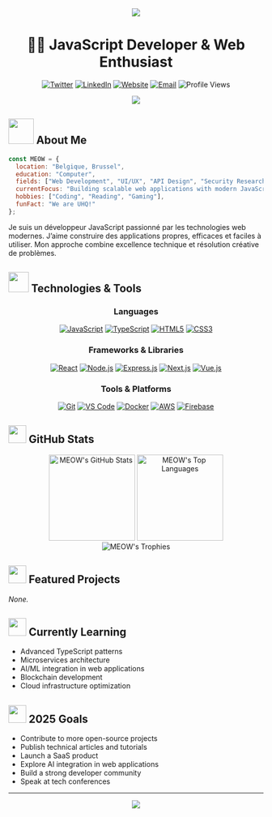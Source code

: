 <div align="center">
  <img src="https://capsule-render.vercel.app/api?type=waving&height=300&color=gradient&text=MEOW" />
</div>

<h1 align="center">👨‍💻 JavaScript Developer & Web Enthusiast</h1>

<p align="center">
  <a href="https://twitter.com/MEOW"><img src="https://img.shields.io/badge/Twitter-1DA1F2?style=for-the-badge&logo=twitter&logoColor=white" alt="Twitter" /></a>
  <a href="https://www.linkedin.com/in/MEOW/"><img src="https://img.shields.io/badge/LinkedIn-0077B5?style=for-the-badge&logo=linkedin&logoColor=white" alt="LinkedIn" /></a>
  <a href="https://meow.dev"><img src="https://img.shields.io/badge/Website-FF5722?style=for-the-badge&logo=google-chrome&logoColor=white" alt="Website" /></a>
  <a href="mailto:contact@meow.dev"><img src="https://img.shields.io/badge/Email-D14836?style=for-the-badge&logo=gmail&logoColor=white" alt="Email" /></a>
  <img src="https://komarev.com/ghpvc/?username=MEOW&style=for-the-badge&color=blueviolet" alt="Profile Views" />
</p>

<div align="center">
  <img src="https://readme-typing-svg.demolab.com?font=Fira+Code&size=22&pause=1000&color=36BCF7FF&center=true&vCenter=true&width=435&lines=JavaScript+Developer;React+%26+Node.js+Expert;Open+Source+Contributor;Always+Learning" />
</div>

## <img src="https://media.giphy.com/media/VgCDAzcKvsR6OM0uWg/giphy.gif" width="50"> About Me

```javascript
const MEOW = {
  location: "Belgique, Brussel",
  education: "Computer",
  fields: ["Web Development", "UI/UX", "API Design", "Security Research"],
  currentFocus: "Building scalable web applications with modern JavaScript",
  hobbies: ["Coding", "Reading", "Gaming"],
  funFact: "We are UHQ!"
};
```

Je suis un développeur JavaScript passionné par les technologies web modernes. J’aime construire des applications propres, efficaces et faciles à utiliser. Mon approche combine excellence technique et résolution créative de problèmes.

## <img src="https://media.giphy.com/media/WUlplcMpOCEmTGBtBW/giphy.gif" width="40"> Technologies & Tools

<div align="center">

### Languages
[![JavaScript](https://img.shields.io/badge/JavaScript-F7DF1E?style=for-the-badge&logo=javascript&logoColor=black)](https://github.com/MEOW)
[![TypeScript](https://img.shields.io/badge/TypeScript-3178C6?style=for-the-badge&logo=typescript&logoColor=white)](https://github.com/MEOW)
[![HTML5](https://img.shields.io/badge/HTML5-E34F26?style=for-the-badge&logo=html5&logoColor=white)](https://github.com/MEOW)
[![CSS3](https://img.shields.io/badge/CSS3-1572B6?style=for-the-badge&logo=css3&logoColor=white)](https://github.com/MEOW)

### Frameworks & Libraries
[![React](https://img.shields.io/badge/React-61DAFB?style=for-the-badge&logo=react&logoColor=black)](https://github.com/MEOW)
[![Node.js](https://img.shields.io/badge/Node.js-339933?style=for-the-badge&logo=nodedotjs&logoColor=white)](https://github.com/MEOW)
[![Express.js](https://img.shields.io/badge/Express-000000?style=for-the-badge&logo=express&logoColor=white)](https://github.com/MEOW)
[![Next.js](https://img.shields.io/badge/Next.js-000000?style=for-the-badge&logo=nextdotjs&logoColor=white)](https://github.com/MEOW)
[![Vue.js](https://img.shields.io/badge/Vue.js-4FC08D?style=for-the-badge&logo=vuedotjs&logoColor=white)](https://github.com/MEOW)

### Tools & Platforms
[![Git](https://img.shields.io/badge/Git-F05032?style=for-the-badge&logo=git&logoColor=white)](https://github.com/MEOW)
[![VS Code](https://img.shields.io/badge/VS_Code-007ACC?style=for-the-badge&logo=visual-studio-code&logoColor=white)](https://github.com/MEOW)
[![Docker](https://img.shields.io/badge/Docker-2496ED?style=for-the-badge&logo=docker&logoColor=white)](https://github.com/MEOW)
[![AWS](https://img.shields.io/badge/AWS-232F3E?style=for-the-badge&logo=amazon-aws&logoColor=white)](https://github.com/MEOW)
[![Firebase](https://img.shields.io/badge/Firebase-FFCA28?style=for-the-badge&logo=firebase&logoColor=black)](https://github.com/MEOW)

</div>

## <img src="https://media.giphy.com/media/iY8CRBdQXODJSCERIr/giphy.gif" width="35"> GitHub Stats

<div align="center">
  <img src="https://github-readme-stats.vercel.app/api?username=MEOW&show_icons=true&theme=tokyonight&hide_border=true&count_private=true" alt="MEOW's GitHub Stats" height="170" />
  <img src="https://github-readme-stats.vercel.app/api/top-langs/?username=MEOW&layout=compact&theme=tokyonight&hide_border=true" alt="MEOW's Top Languages" height="170" />
</div>

<div align="center">
  <img src="https://github-profile-trophy.vercel.app/?username=MEOW&theme=discord&no-frame=true&column=7&margin-w=15" alt="MEOW's Trophies" />
</div>

## <img src="https://media.giphy.com/media/j2pOGeGYKe2xCCKwfi/giphy.gif" width="35"> Featured Projects

*None.*

## <img src="https://media.giphy.com/media/L1R1tvI9svkIWwpVYr/giphy.gif" width="35"> Currently Learning

- Advanced TypeScript patterns
- Microservices architecture
- AI/ML integration in web applications
- Blockchain development
- Cloud infrastructure optimization

## <img src="https://media.giphy.com/media/JrXas5Oi5rONl90jmK/giphy.gif" width="35"> 2025 Goals

- Contribute to more open-source projects
- Publish technical articles and tutorials
- Launch a SaaS product
- Explore AI integration in web applications
- Build a strong developer community
- Speak at tech conferences

---

<div align="center">
  <img src="https://capsule-render.vercel.app/api?type=waving&color=gradient&height=100&section=footer" />
</div>



